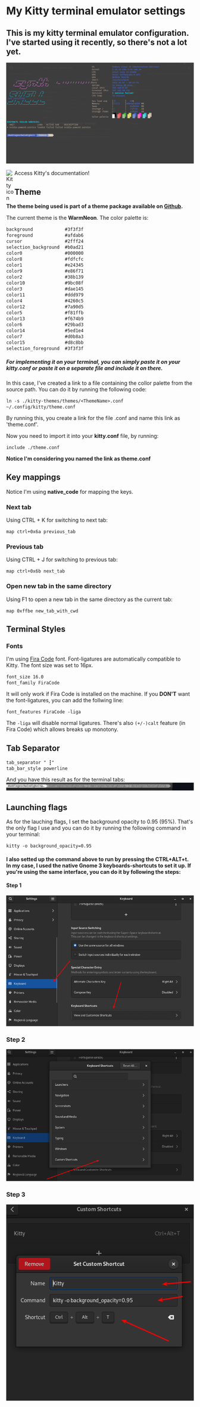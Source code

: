 # My Kitty terminal emulator settings #
## This is my kitty terminal emulator configuration. I've started using it recently, so there's not a lot yet. ##

<img
    alt="Print kitty-terminal"
    src="./kitty-print.png"
/>  

[<img
    alt="Kitty icon"
    src="https://sw.kovidgoyal.net/kitty/_static/kitty.svg"
    width="22px"
    align="left"
/>][kitty-link]
Access Kitty's documentation!

## Theme ##

**The theme being used is part of a theme package available on [Github][theme-package].**

The current theme is the **WarmNeon**. The color palette is:  
   
    background            #3f3f3f
    foreground            #afdab6
    cursor                #2fff24
    selection_background  #b0ad21
    color0                #000000
    color8                #fdfcfc
    color1                #e24345
    color9                #e86f71
    color2                #38b139
    color10               #9bc08f
    color3                #dae145
    color11               #ddd979
    color4                #4260c5
    color12               #7a90d5
    color5                #f81ffb
    color13               #f674b9
    color6                #29bad3
    color14               #5ed1e4
    color7                #d0b8a3
    color15               #d8c8bb
    selection_foreground  #3f3f3f

##### For implementing it on your terminal, you can simply paste it on your **kitty.conf** or paste it on a separate file and include it on there. ##### 

In this case, I've created a link to a file containing the collor palette from the source path. You can do it by running the following code:  

    ln -s ./kitty-themes/themes/<ThemeName>.conf ~/.config/kitty/theme.conf 

By running this, you create a link for the file <ThemeName>.conf and name this link as 'theme.conf'.  

Now you need to import it into your **kitty.conf** file, by running:

    include ./theme.conf

__Notice I'm considering you named the link as theme.conf__

## Key mappings ##

Notice I'm using **native_code** for mapping the keys.

### Next tab ###
Using CTRL + K for switching to next tab:  

    map ctrl+0x6a previous_tab

### Previous tab ###
Using CTRL + J for switching to previous tab:

    map ctrl+0x6b next_tab

### Open new tab in the same directory ###
Using F1 to open a new tab in the same directory as the current tab:

    map 0xffbe new_tab_with_cwd

## Terminal Styles ##
### Fonts ### 
I'm using [Fira Code][fira-code] font. Font-ligatures are automatically compatible to Kitty. The font size was set to 16px.

    font_size 16.0
    font_family FiraCode

It will only work if Fira Code is installed on the machine. 
If you **DON'T** want the font-ligatures, you can add the follwing line:

    font_features FiraCode -liga 

The `-liga` will disable normal ligatures. There's also `(+/-)calt` feature (in Fira Code) which allows breaks up monotony.

## Tab Separator ##

    tab_separator " ┇"
    tab_bar_style powerline

And you have this result as for the terminal tabs:
<img
  alt="tab separator"
  src="./tabSeparator.png"
/>

## Launching flags ##
As for the lauching flags, I set the background opacity to 0.95 (95%). That's the only flag I use and you can do it by running the following command in your terminal:

    kitty -o background_opacity=0.95

#### I also setted up the command above to run by pressing the CTRL+ALT+t. In my case, I used the native Gnome 3 keyboards-shortcuts to set it up. If you're using the same interface, you can do it by following the steps: ####

#### Step 1 ###
<img
    alt="step 1"
    src="./step1.png"
/>

### Step 2 ### 
<img
    alt="step 2"
    src="./step2.png"
/>

### Step 3 ###
<img
    alt="step 3"
    src="./step3.png"
/>

[theme-package]: https://github.com/dexpota/kitty-themes
[kitty-link]: https://sw.kovidgoyal.net/kitty/
[fira-code]: https://github.com/tonsky/FiraCode
